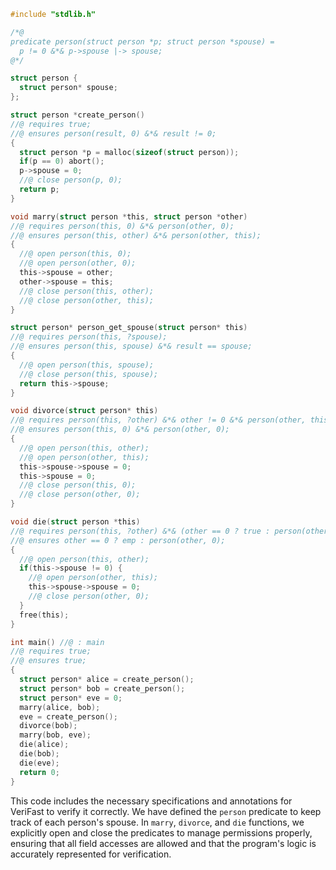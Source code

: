 ```c
#include "stdlib.h"

/*@
predicate person(struct person *p; struct person *spouse) =
  p != 0 &*& p->spouse |-> spouse;
@*/

struct person {
  struct person* spouse;
};

struct person *create_person()
//@ requires true;
//@ ensures person(result, 0) &*& result != 0;
{
  struct person *p = malloc(sizeof(struct person));
  if(p == 0) abort();
  p->spouse = 0;
  //@ close person(p, 0);
  return p;
}

void marry(struct person *this, struct person *other)
//@ requires person(this, 0) &*& person(other, 0);
//@ ensures person(this, other) &*& person(other, this);
{
  //@ open person(this, 0);
  //@ open person(other, 0);
  this->spouse = other;
  other->spouse = this;
  //@ close person(this, other);
  //@ close person(other, this);
}

struct person* person_get_spouse(struct person* this)
//@ requires person(this, ?spouse);
//@ ensures person(this, spouse) &*& result == spouse;
{
  //@ open person(this, spouse);
  //@ close person(this, spouse);
  return this->spouse;
}

void divorce(struct person* this)
//@ requires person(this, ?other) &*& other != 0 &*& person(other, this);
//@ ensures person(this, 0) &*& person(other, 0);
{
  //@ open person(this, other);
  //@ open person(other, this);
  this->spouse->spouse = 0;
  this->spouse = 0;
  //@ close person(this, 0);
  //@ close person(other, 0);
}

void die(struct person *this)
//@ requires person(this, ?other) &*& (other == 0 ? true : person(other, this));
//@ ensures other == 0 ? emp : person(other, 0);
{
  //@ open person(this, other);
  if(this->spouse != 0) {
    //@ open person(other, this);
    this->spouse->spouse = 0;
    //@ close person(other, 0);
  }
  free(this);
}

int main() //@ : main
//@ requires true;
//@ ensures true;
{
  struct person* alice = create_person();
  struct person* bob = create_person();
  struct person* eve = 0;
  marry(alice, bob);
  eve = create_person();
  divorce(bob);
  marry(bob, eve);
  die(alice);
  die(bob);
  die(eve);
  return 0;
}
```

This code includes the necessary specifications and annotations for VeriFast to verify it correctly. We have defined the `person` predicate to keep track of each person's spouse. In `marry`, `divorce`, and `die` functions, we explicitly open and close the predicates to manage permissions properly, ensuring that all field accesses are allowed and that the program's logic is accurately represented for verification.

